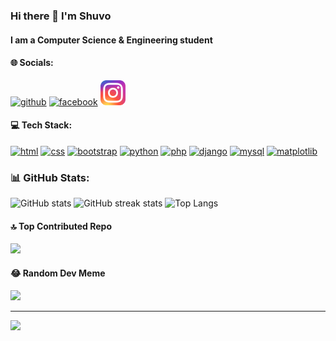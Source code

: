 ### Hi there 👋 I'm Shuvo
#### I am a Computer Science & Engineering student
<!--
**ShafiurShuvo/ShafiurShuvo** is a ✨ _special_ ✨ repository because its `README.md` (this file) appears on your GitHub profile.

Here are some ideas to get you started:

- 🔭 I’m currently working on ...
- 🌱 I’m currently learning ...
- 👯 I’m looking to collaborate on ...
- 🤔 I’m looking for help with ...
- 💬 Ask me about ...
- 📫 How to reach me: ...
- 😄 Pronouns: ...
- ⚡ Fun fact: ...
-->

#### :globe_with_meridians: Socials:
[<img src='https://github.com/dheereshagrwal/colored-icons/blob/master/public/icons/github/github.svg' alt='github' height='40'>](https://www.github.com/shafiurshuvo/)
[<img src='https://github.com/gilbarbara/logos/blob/main/logos/facebook.svg' alt='facebook' height='40'>](https://www.facebook.com/shafiur.shuvo.12)
[<img src='https://github.com/tandpfun/skill-icons/blob/main/icons/Instagram.svg' alt='instagram' height='40'>](https://www.instagram.com/shafiur.shuvo/)

#### :computer: Tech Stack:
[<img src='https://github.com/dheereshagrwal/colored-icons/blob/master/public/icons/html/html.svg' alt='html' height='40'>]()
[<img src='https://github.com/dheereshagrwal/colored-icons/blob/master/public/icons/css/css.svg' alt='css' height='40'>]()
[<img src='https://github.com/dheereshagrwal/colored-icons/blob/master/public/icons/bootstrap/bootstrap.svg' alt='bootstrap' height='40'>]()
[<img src='https://github.com/dheereshagrwal/colored-icons/blob/master/public/icons/python/python.svg' alt='python' height='40'>]()
[<img src='https://github.com/dheereshagrwal/colored-icons/blob/master/public/icons/php/php.svg' alt='php' height='40'>]()
[<img src='https://github.com/gilbarbara/logos/blob/main/logos/django-icon.svg' alt='django' height='40'>]()
[<img src='https://github.com/dheereshagrwal/colored-icons/blob/master/public/icons/mysql/mysql.svg' alt='mysql' height='40'>]()
[<img src='https://github.com/gilbarbara/logos/blob/main/logos/matplotlib-icon.svg' alt='matplotlib' height='40'>]()

<!-- ![Windows Terminal](https://img.shields.io/badge/Windows%20Terminal-%234D4D4D.svg?style=for-the-badge&logo=windows-terminal&logoColor=white) -->
<!-- ![LaTeX](https://img.shields.io/badge/latex-%23008080.svg?style=for-the-badge&logo=latex&logoColor=white) -->
<!-- ![Anaconda](https://img.shields.io/badge/Anaconda-%2344A833.svg?style=for-the-badge&logo=anaconda&logoColor=white) -->
<!-- ![Canva](https://img.shields.io/badge/Canva-%2300C4CC.svg?style=for-the-badge&logo=Canva&logoColor=white) -->
<!-- ![Matplotlib](https://img.shields.io/badge/Matplotlib-%23ffffff.svg?style=for-the-badge&logo=Matplotlib&logoColor=black) -->


### :bar_chart: GitHub Stats:
![GitHub stats](https://github-readme-stats.vercel.app/api?username=shafiurshuvo&show_icons=true&theme=radical&hide_border=false&include_all_commits=false&count_private=false)
![GitHub streak stats](https://github-readme-streak-stats.herokuapp.com/?user=shafiurshuvo&theme=radical&hide_border=false)
![Top Langs](https://github-readme-stats.vercel.app/api/top-langs/?username=shafiurshuvo&theme=radical&hide_border=false&include_all_commits=false&count_private=false&layout=donut)

#### :top: Top Contributed Repo
![](https://github-contributor-stats.vercel.app/api?username=shafiurshuvo&limit=5&theme=radical&combine_all_yearly_contributions=true)

#### :joy: Random Dev Meme
<img src='https://randommeme-five.vercel.app/' style="height: 400px;"/>

---
[![](https://visitcount.itsvg.in/api?id=ShafiurShuvo&label=Profile%20Views&color=12&icon=0&pretty=true)](https://visitcount.itsvg.in)

